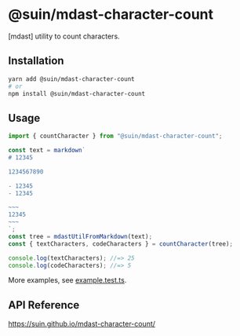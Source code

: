 # @suin/mdast-character-count

[mdast] utility to count characters.

## Installation

```bash
yarn add @suin/mdast-character-count
# or
npm install @suin/mdast-character-count
```

## Usage

```ts
import { countCharacter } from "@suin/mdast-character-count";

const text = markdown`
# 12345

1234567890

- 12345
- 12345

~~~
12345
~~~
`;
const tree = mdastUtilFromMarkdown(text);
const { textCharacters, codeCharacters } = countCharacter(tree);

console.log(textCharacters); //=> 25
console.log(codeCharacters); //=> 5
```

More examples, see [example.test.ts](./example.test.ts).

## API Reference

https://suin.github.io/mdast-character-count/
